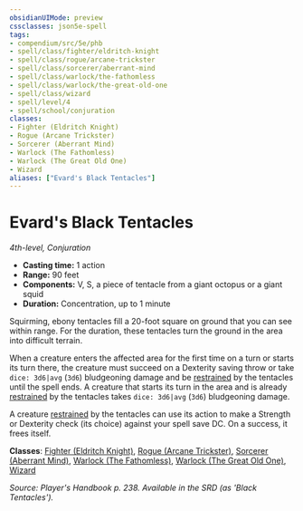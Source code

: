 ```yaml
---
obsidianUIMode: preview
cssclasses: json5e-spell
tags:
- compendium/src/5e/phb
- spell/class/fighter/eldritch-knight
- spell/class/rogue/arcane-trickster
- spell/class/sorcerer/aberrant-mind
- spell/class/warlock/the-fathomless
- spell/class/warlock/the-great-old-one
- spell/class/wizard
- spell/level/4
- spell/school/conjuration
classes:
- Fighter (Eldritch Knight)
- Rogue (Arcane Trickster)
- Sorcerer (Aberrant Mind)
- Warlock (The Fathomless)
- Warlock (The Great Old One)
- Wizard
aliases: ["Evard's Black Tentacles"]
---
```

# Evard's Black Tentacles
*4th-level, Conjuration*  

- **Casting time:** 1 action
- **Range:** 90 feet
- **Components:** V, S, a piece of tentacle from a giant octopus or a giant squid
- **Duration:** Concentration, up to 1 minute

Squirming, ebony tentacles fill a 20-foot square on ground that you can see within range. For the duration, these tentacles turn the ground in the area into difficult terrain.

When a creature enters the affected area for the first time on a turn or starts its turn there, the creature must succeed on a Dexterity saving throw or take `dice: 3d6|avg` (`3d6`) bludgeoning damage and be [restrained](4-Resources/Compendium/rules/conditions.md#restrained) by the tentacles until the spell ends. A creature that starts its turn in the area and is already [restrained](4-Resources/Compendium/rules/conditions.md#restrained) by the tentacles takes `dice: 3d6|avg` (`3d6`) bludgeoning damage.

A creature [restrained](4-Resources/Compendium/rules/conditions.md#restrained) by the tentacles can use its action to make a Strength or Dexterity check (its choice) against your spell save DC. On a success, it frees itself.

**Classes**: [Fighter (Eldritch Knight)](4-Resources/Compendium/classes/fighter-eldritch-knight.md), [Rogue (Arcane Trickster)](4-Resources/Compendium/classes/rogue-arcane-trickster.md), [Sorcerer (Aberrant Mind)](4-Resources/Compendium/classes/sorcerer-aberrant-mind-tce.md), [Warlock (The Fathomless)](4-Resources/Compendium/classes/warlock-the-fathomless-tce.md), [Warlock (The Great Old One)](4-Resources/Compendium/classes/warlock-the-great-old-one.md), [Wizard](4-Resources/Compendium/classes/wizard.md)

*Source: Player's Handbook p. 238. Available in the SRD (as 'Black Tentacles').*